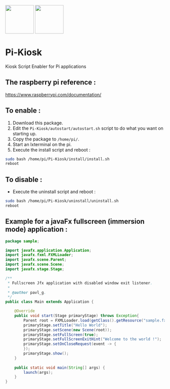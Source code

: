  <img src="https://user-images.githubusercontent.com/60224159/160303112-5e5850fc-52ba-4224-b845-575940b83a6b.png" width="90" height="90">  <img src="https://user-images.githubusercontent.com/60224159/160303372-8e0cc14f-5de0-4993-9f66-a018581e70ff.png" width="90" height="90"> 

# Pi-Kiosk
Kiosk Script Enabler for Pi applications

## The raspberry pi reference : 
https://www.raspberrypi.com/documentation/

## To enable : 

1) Download this package.
2) Edit the `Pi-Kiosk/autostart/autostart.sh` script to do what you want on starting up.
3) Copy the package to `/home/pi/`.
4) Start an lxterminal on the pi.
5) Execute the install script and reboot : 
```bash
sudo bash /home/pi/Pi-Kiosk/install/install.sh
reboot
```

## To disable : 
- Execute the uninstall script and reboot : 
```bash
sudo bash /home/pi/Pi-Kiosk/uninstall/uninstall.sh
reboot
```

## Example for a javaFx fullscreen (immersion mode) application :
```java
package sample;

import javafx.application.Application;
import javafx.fxml.FXMLLoader;
import javafx.scene.Parent;
import javafx.scene.Scene;
import javafx.stage.Stage;

/**
 * Fullscreen Jfx application with disabled window exit listener.
 * 
 * @author pavl_g.
 */
public class Main extends Application {

    @Override
    public void start(Stage primaryStage) throws Exception{
        Parent root = FXMLLoader.load(getClass().getResource("sample.fxml"));
        primaryStage.setTitle("Hello World");
        primaryStage.setScene(new Scene(root));
        primaryStage.setFullScreen(true);
        primaryStage.setFullScreenExitHint("Welcome to the world !");
        primaryStage.setOnCloseRequest(event -> {
        });
        primaryStage.show();
    }
    
    public static void main(String[] args) {
        launch(args);
    }
}
```

